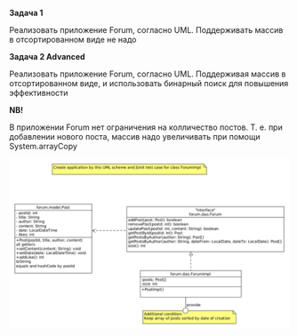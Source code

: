**Задача 1**

Реализовать приложение Forum, согласно UML. Поддерживать массив в отсортированном виде не надо  <br/>

**Задача 2 Advanced**

Реализовать приложение Forum, согласно UML. Поддерживая массив в отсортированном виде, и использовать бинарный поиск для повышения эффективности  <br/>

**NB!**

В приложении Forum нет ограничения на колличество постов. Т. е. при добавлении нового поста, массив надо увеличивать при помощи System.arrayCopy  <br/>

<img src="./forum.jpg" alt="UML for Forum application"/>